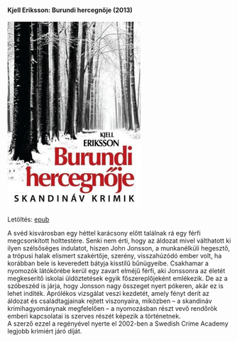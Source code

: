 #### <a name="id_677">Kjell Eriksson: Burundi hercegnője (2013)</a>
<img src="https://github.com/BercziSandor/calibre_lib/raw/main/Kjell%20Eriksson/Burundi%20hercegnoje%20%28677%29/cover.jpg" alt="cover" width="300"/>

Letöltés: [epub](https://github.com/BercziSandor/calibre_lib/raw/main/Kjell%20Eriksson/Burundi%20hercegnoje%20%28677%29/Burundi%20hercegnoje%20-%20Kjell%20Eriksson.epub)
<div>
<p>A svéd kisvárosban egy héttel karácsony előtt találnak rá egy férfi megcsonkított holttestére. Senki nem érti, hogy az áldozat mivel válthatott ki ilyen szélsőséges indulatot, hiszen John Jonsson, a munkanélküli hegesztő, a trópusi halak elismert szakértője, szerény, visszahúzódó ember volt, ha korábban bele is keveredett bátyja kisstílű bűnügyeibe. Csakhamar a nyomozók látókörébe kerül egy zavart elméjű férfi, aki Jonssonra az életét megkeserítő iskolai üldöztetések egyik főszereplőjeként emlékezik. De az a szóbeszéd is járja, hogy Jonsson nagy összeget nyert pókeren, akár ez is lehet indíték. Aprólékos vizsgálat veszi kezdetét, amely fényt derít az áldozat és családtagjainak rejtett viszonyaira, miközben – a skandináv krimihagyománynak megfelelően – a nyomozásban részt vevő rendőrök emberi kapcsolatai is szerves részét képezik a történetnek.<br>A szerző ezzel a regényével nyerte el 2002-ben a Swedish Crime Academy legjobb krimiért járó díját.</p></div>

